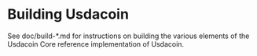 Building Usdacoin
================

See doc/build-*.md for instructions on building the various
elements of the Usdacoin Core reference implementation of Usdacoin.
